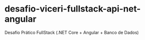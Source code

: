 # desafio-viceri-fullstack-api-net-angular
Desafio Prático FullStack (.NET Core + Angular + Banco de Dados)
